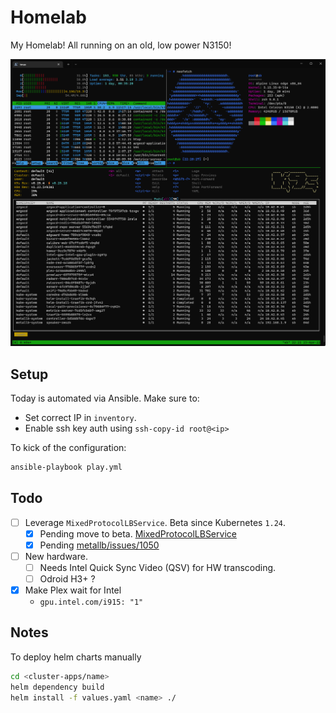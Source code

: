 # Homelab

My Homelab! All running on an old, low power N3150!

![Screenshot of running apps.](homelab.png)

## Setup

Today is automated via Ansible. Make sure to:
- Set correct IP in `inventory`.
- Enable ssh key auth using `ssh-copy-id root@<ip>`

To kick of the configuration:

```sh
ansible-playbook play.yml
```

## Todo

- [ ] Leverage `MixedProtocolLBService`. Beta since Kubernetes `1.24`.
  - [X] Pending move to beta. [MixedProtocolLBService](https://github.com/kubernetes/enhancements/issues/1435)
  - [X] Pending [metallb/issues/1050](https://github.com/metallb/metallb/issues/1050)
- [ ] New hardware.
  - [ ] Needs Intel Quick Sync Video (QSV) for HW transcoding.
  - [ ] Odroid H3+ ?
- [x] Make Plex wait for Intel
  - `gpu.intel.com/i915: "1"`

## Notes

To deploy helm charts manually

```sh
cd <cluster-apps/name>
helm dependency build
helm install -f values.yaml <name> ./
```
